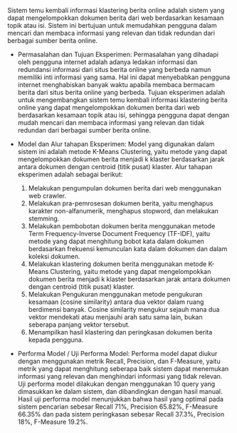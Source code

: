 Sistem temu kembali informasi klastering berita online adalah sistem yang dapat mengelompokkan dokumen berita dari web berdasarkan kesamaan topik atau isi. Sistem ini bertujuan untuk memudahkan pengguna dalam mencari dan membaca informasi yang relevan dan tidak redundan dari berbagai sumber berita online.

- Permasalahan dan Tujuan Eksperimen: Permasalahan yang dihadapi oleh pengguna internet adalah adanya ledakan informasi dan redundansi informasi dari situs berita online yang berbeda namun memiliki inti informasi yang sama. Hal ini dapat menyebabkan pengguna internet menghabiskan banyak waktu apabila membaca bermacam berita dari situs berita online yang berbeda. Tujuan eksperimen adalah untuk mengembangkan sistem temu kembali informasi klastering berita online yang dapat mengelompokkan dokumen berita dari web berdasarkan kesamaan topik atau isi, sehingga pengguna dapat dengan mudah mencari dan membaca informasi yang relevan dan tidak redundan dari berbagai sumber berita online.

- Model dan Alur tahapan Eksperimen: Model yang digunakan dalam sistem ini adalah metode K-Means Clustering, yaitu metode yang dapat mengelompokkan dokumen berita menjadi k klaster berdasarkan jarak antara dokumen dengan centroid (titik pusat) klaster. Alur tahapan eksperimen adalah sebagai berikut:

  1. Melakukan pengumpulan dokumen berita dari web menggunakan web crawler.
  2. Melakukan pra-pemrosesan dokumen berita, yaitu menghapus karakter non-alfanumerik, menghapus stopword, dan melakukan stemming.
  3. Melakukan pembobotan dokumen berita menggunakan metode Term Frequency-Inverse Document Frequency (TF-IDF), yaitu metode yang dapat menghitung bobot kata dalam dokumen berdasarkan frekuensi kemunculan kata dalam dokumen dan dalam koleksi dokumen.
  4. Melakukan klastering dokumen berita menggunakan metode K-Means Clustering, yaitu metode yang dapat mengelompokkan dokumen berita menjadi k klaster berdasarkan jarak antara dokumen dengan centroid (titik pusat) klaster.
  5. Melakukan Pengukuran menggunakan metode pengukuran kesamaan (cosine similarity) antara dua vektor dalam ruang berdimensi banyak. Cosine similarity mengukur sejauh mana dua vektor mendekati atau menjauhi arah satu sama lain, bukan seberapa panjang vektor tersebut.
  6. Menampilkan hasil klastering dan peringkasan dokumen berita kepada pengguna.

- Performa Model / Uji Performa Model: Performa model dapat diukur dengan menggunakan metrik Recall, Precision, dan F-Measure, yaitu metrik yang dapat menghitung seberapa baik sistem dapat menemukan informasi yang relevan dan menghindari informasi yang tidak relevan. Uji performa model dilakukan dengan menggunakan 10 query yang dimasukkan ke dalam sistem, dan dibandingkan dengan hasil manual. Hasil uji performa model menunjukkan bahwa hasil yang optimal pada sistem pencarian sebesar Recall 71%, Precision 65.82%, F-Measure 66.35% dan pada sistem peringkasan sebesar Recall 37.3%, Precision 18%, F-Measure 19.2%.

